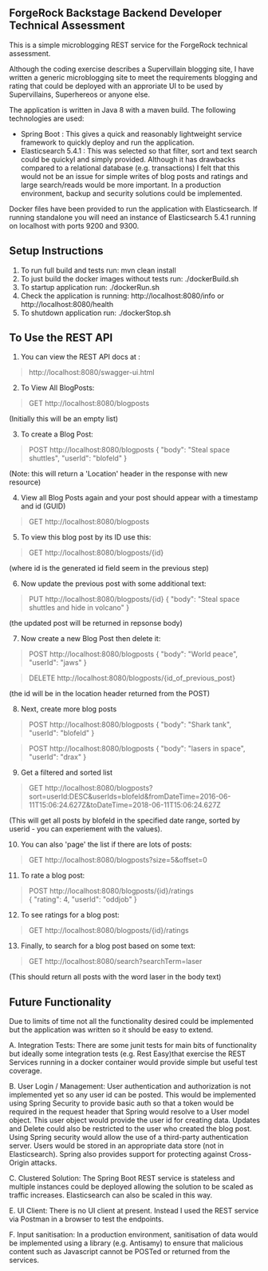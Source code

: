 ForgeRock Backstage Backend Developer Technical Assessment
----------------------------------------------------------

This is a simple microblogging REST service for the ForgeRock technical assessment. 

Although the coding exercise describes a Supervillain blogging site, I have written a generic microblogging site to meet the requirements blogging and rating that could be deployed with an approriate UI to be used by Supervillains, Superhereos or anyone else.

The application is written in Java 8 with a maven build. The following technologies are used:
- Spring Boot : This gives a quick and reasonably lightweight service framework to quickly deploy and run the application.
- Elasticsearch 5.4.1 : This was selected so that filter, sort and text search could be quickyl and simply provided. Although it has drawbacks compared to a relational database (e.g. transactions) I felt that this would not be an issue for simple writes of blog posts and ratings and large search/reads would be more important. In a production environment, backup and security solutions could be implemented.
   
Docker files have been provided to run the application with Elasticsearch. If running standalone you will need an instance of Elasticsearch 5.4.1 running on localhost with ports 9200 and 9300. 


Setup Instructions
------------------

1. To run full build and tests run:  mvn clean install 
2. To just build the docker images without tests run: ./dockerBuild.sh
3. To startup application run:  ./dockerRun.sh
4. Check the application is running:    http://localhost:8080/info or http://localhost:8080/health 
4. To shutdown application run: ./dockerStop.sh

To Use the REST API
--------------------

1. You can view the REST API docs at :  
>  http://localhost:8080/swagger-ui.html

2. To View All BlogPosts:
> GET   http://localhost:8080/blogposts 

(Initially this will be an empty list)

3. To create a Blog Post: 
> POST  http://localhost:8080/blogposts
{
 "body": "Steal space shuttles",
 "userId": "blofeld"
} 

(Note: this will return a 'Location' header in the response with new resource)

4. View all Blog Posts again and your post should appear with a timestamp and id (GUID)
> GET   http://localhost:8080/blogposts 

5. To view this blog post by its ID use this: 
> GET   http://localhost:8080/blogposts/{id}

(where id is the generated id field seem in the previous step)

6. Now update the previous post with some additional text: 
> PUT   http://localhost:8080/blogposts/{id}
{
 "body": "Steal space shuttles and hide in volcano"
}

(the updated post will be returned in repsonse body)

7. Now create a new Blog Post then delete it:
> POST   http://localhost:8080/blogposts
{
 "body": "World peace",
 "userId": "jaws"
} 

> DELETE  http://localhost:8080/blogposts/{id_of_previous_post}

(the id will be in the location header returned from the POST)

8. Next, create more blog posts
> POST   http://localhost:8080/blogposts
{
 "body": "Shark tank",
 "userId": "blofeld"
} 

> POST   http://localhost:8080/blogposts
{
 "body": "lasers in space",
 "userId": "drax"
} 

9. Get a filtered and sorted list
> GET    http://localhost:8080/blogposts?sort=userId:DESC&userIds=blofeld&fromDateTime=2016-06-11T15:06:24.627Z&toDateTime=2018-06-11T15:06:24.627Z

(This will get all posts by blofeld in the specified date range, sorted by userid - you can experiement with the values). 

10. You can also 'page' the list if there are lots of posts: 
> GET    http://localhost:8080/blogposts?size=5&offset=0

11. To rate a blog post: 
> POST   http://localhost:8080/blogposts/{id}/ratings    
{
 "rating": 4,
 "userId": "oddjob"
}

12. To see ratings for a blog post:
> GET    http://localhost:8080/blogposts/{id}/ratings

13. Finally, to search for a blog post based on some text:
> GET    http://localhost:8080/search?searchTerm=laser

(This should return all posts with the word laser in the body text)


Future Functionality
--------------------

Due to limits of time not all the functionality desired could be implemented but the application was written so it should be easy to extend. 

A. Integration Tests:  There are some junit tests for main bits of functionality but ideally some integration tests (e.g. Rest Easy)that exercise the REST Services running in a docker container would provide simple but useful test coverage.

B. User Login / Management: User authentication and authorization is not implemented yet so any user id can be posted. This would be implemented using Spring Security to provide basic auth so that a token would be required in the request header that Spring would resolve to a User model object. 
This user object would provide the user id for creating data. Updates and Delete could also be restricted to the user who created the blog post. Using Spring security would allow the use of a third-party authentication server. Users would be stored in an appropriate data store (not in Elasticsearch).
Spring also provides support for protecting against Cross-Origin attacks.

C. Clustered Solution:  The Spring Boot REST service is stateless and multiple instances could be deployed allowing the solution to be scaled as traffic increases. Elasticsearch can also be scaled in this way. 

E. UI Client: There is no UI client at present. Instead I used the REST service via Postman in a browser to test the endpoints.

F. Input sanitisation: In a production environment, sanitisation of data would be implemented using a library (e.g. Antisamy)
 to ensure that malicious content such as Javascript cannot be POSTed or returned from the services. 
